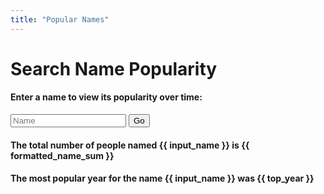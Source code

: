 ```yaml
---
title: "Popular Names"
---
```


<link rel="stylesheet" type="text/css" href="/css/popular-names.css">
<script src="/js/popular-names.js"></script>

<h1>Search Name Popularity</h1>

<h4>Enter a name to view its popularity over time:</h4>

<form action="/apps/popular-names/" method="GET">
  <input type="search" name="name" placeholder="Name">
  <button type="submit">Go</button>
</form>

<div id="app">
  <h4>The total number of people named {{ input_name }} is {{ formatted_name_sum }}</h4>
  <h4>The most popular year for the name {{ input_name }} was {{ top_year }}</h4>
</div>

<div id="chart"></div>
